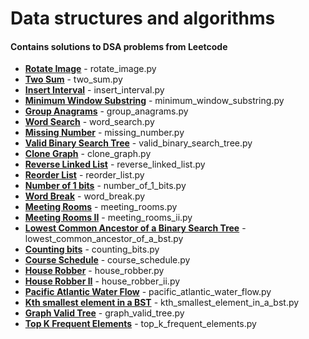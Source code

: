 #  Data structures and algorithms

#### Contains solutions to DSA problems from Leetcode

*  **[Rotate Image](https://leetcode.com/problems/rotate-image/)** - rotate_image.py 
*  **[Two Sum](https://leetcode.com/problems/two-sum/)** - two_sum.py
*  **[Insert Interval](https://leetcode.com/problems/insert-interval/)** - insert_interval.py
*  **[Minimum Window Substring](https://leetcode.com/problems/minimum-window-substring/)** - minimum_window_substring.py
*  **[Group Anagrams](https://leetcode.com/problems/group-anagrams/)** - group_anagrams.py
*  **[Word Search](https://leetcode.com/problems/word-search/)** - word_search.py
*  **[Missing Number](https://leetcode.com/problems/missing-number/)** - missing_number.py
*  **[Valid Binary Search Tree](https://leetcode.com/problems/valid-binary-search-tree/)** - valid_binary_search_tree.py
*  **[Clone Graph](https://leetcode.com/problems/clone-graph/)** - clone_graph.py
*  **[Reverse Linked List](https://leetcode.com/problems/reverse-linked-list/)** - reverse_linked_list.py
*  **[Reorder List](https://leetcode.com/problems/reorder-list/)** - reorder_list.py
*  **[Number of 1 bits](https://leetcode.com/problems/number-of-1-bits/)** - number_of_1_bits.py
*  **[Word Break](https://leetcode.com/problems/word-break/)** - word_break.py
*  **[Meeting Rooms](https://leetcode.com/problems/meeting-rooms/)** - meeting_rooms.py
*  **[Meeting Rooms II](https://leetcode.com/problems/meeting-rooms-ii/)** - meeting_rooms_ii.py
*  **[Lowest Common Ancestor of a Binary Search Tree](https://leetcode.com/problems/lowest-common-ancestor-of-a-binary-search-tree/)** - lowest_common_ancestor_of_a_bst.py
*  **[Counting bits](https://leetcode.com/problems/counting-bits/)** - counting_bits.py
*  **[Course Schedule](https://leetcode.com/problems/course-schedule/)** - course_schedule.py
*  **[House Robber](https://leetcode.com/problems/house-robber/)** - house_robber.py
*  **[House Robber II](https://leetcode.com/problems/house-robber-ii/)** - house_robber_ii.py
*  **[Pacific Atlantic Water Flow](https://leetcode.com/problems/pacific-atlantic-water-flow/)** - pacific_atlantic_water_flow.py
*  **[Kth smallest element in a BST](https://leetcode.com/problems/kth-smallest-element-in-a-bst/)** - kth_smallest_element_in_a_bst.py
*  **[Graph Valid Tree](https://leetcode.com/problems/graph-valid-tree/)** - graph_valid_tree.py
*  **[Top K Frequent Elements](https://leetcode.com/problems/top-k-frequent-elements/)** - top_k_frequent_elements.py
